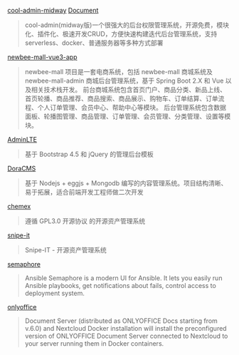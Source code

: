 [cool-admin-midway](https://github.com/cool-team-official/cool-admin-midway) [Document](https://cool-js.com/)
> cool-admin(midway版)一个很强大的后台权限管理系统，开源免费，模块化、插件化、极速开发CRUD，方便快速构建迭代后台管理系统，支持serverless、docker、普通服务器等多种方式部署

[newbee-mall-vue3-app](https://github.com/newbee-ltd/newbee-mall-vue3-app)
> newbee-mall 项目是一套电商系统，包括 newbee-mall 商城系统及 newbee-mall-admin 商城后台管理系统，基于 Spring Boot 2.X 和 Vue 以及相关技术栈开发。 前台商城系统包含首页门户、商品分类、新品上线、首页轮播、商品推荐、商品搜索、商品展示、购物车、订单结算、订单流程、个人订单管理、会员中心、帮助中心等模块。 后台管理系统包含数据面板、轮播图管理、商品管理、订单管理、会员管理、分类管理、设置等模块。

[AdminLTE](https://github.com/ColorlibHQ/AdminLTE)
> 基于 Bootstrap 4.5 和 jQuery 的管理后台模板

[DoraCMS](https://github.com/doramart/DoraCMS)
> 基于 Nodejs + eggjs + Mongodb 编写的内容管理系统。项目结构清晰、易于拓展，适合前端开发工程师做二次开发

[chemex](https://github.com/celaraze/chemex)
> 遵循 GPL3.0 开源协议 的开源资产管理系统

[snipe-it](https://github.com/snipe/snipe-it)
> Snipe-IT - 开源资产管理系统

[semaphore](https://github.com/ansible-semaphore/semaphore)
> Ansible Semaphore is a modern UI for Ansible. It lets you easily run Ansible playbooks, get notifications about fails, control access to deployment system.

[onlyoffice](https://github.com/ONLYOFFICE/docker-onlyoffice-nextcloud)
> Document Server (distributed as ONLYOFFICE Docs starting from v.6.0) and Nextcloud Docker installation will install the preconfigured version of ONLYOFFICE Document Server connected to Nextcloud to your server running them in Docker containers.

